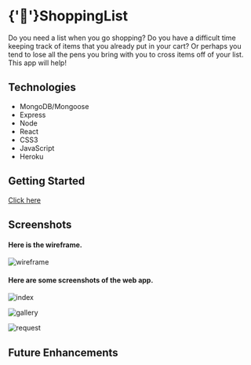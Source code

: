 # {'🛒'}ShoppingList

Do you need a list when you go shopping? Do you have a difficult time keeping track of items that you already put in your cart? Or perhaps you tend to lose all the pens you bring with you to cross items off of your list. This app will help!

## Technologies
- MongoDB/Mongoose
- Express
- Node
- React
- CSS3
- JavaScript
- Heroku

## Getting Started
[Click here]( ) 



## Screenshots
#### Here is the wireframe.
![wireframe]() 

#### Here are some screenshots of the web app.

![index]()


![gallery]()


![request]()



## Future Enhancements
